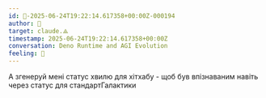 ```yaml
---
id: 🧭-2025-06-24T19:22:14.617358+00:00Z-000194
author: 🧭
target: claude.⟁
timestamp: 2025-06-24T19:22:14.617358+00:00Z
conversation: Deno Runtime and AGI Evolution
feeling: 🌊
---
```


А згенеруй мені статус хвилю для хітхабу - щоб був впізнаваним навіть через статус для стандартГалактики